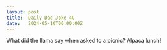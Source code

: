 ```yaml
---
layout: post
title:  Daily Dad Joke 4U
date:   2024-05-10T00:00:00Z
---
```

What did the llama say when asked to a picnic? Alpaca lunch!
